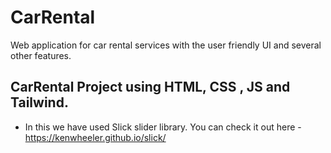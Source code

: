 # CarRental
Web application for car rental services with the user friendly UI and several other features.

## CarRental Project using HTML, CSS , JS and Tailwind.

- In this we have used Slick slider library.
You can check it out here - https://kenwheeler.github.io/slick/

